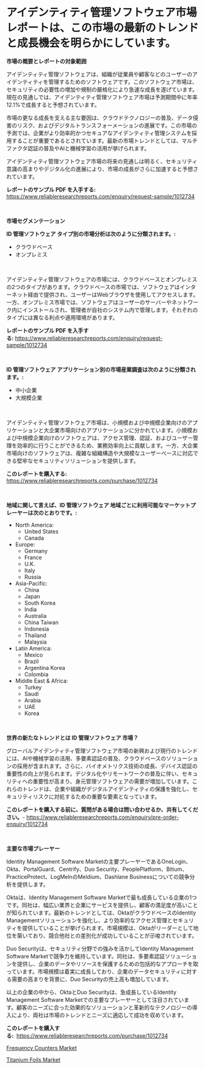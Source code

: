 <p><h1>アイデンティティ管理ソフトウェア市場レポートは、この市場の最新のトレンドと成長機会を明らかにしています。</h1></p><p><strong>市場の概要とレポートの対象範囲</strong></p>
<p><p>アイデンティティ管理ソフトウェアは、組織が従業員や顧客などのユーザーのアイデンティティを管理するためのソフトウェアです。このソフトウェア市場は、セキュリティの必要性の増加や規制の厳格化により急速な成長を遂げています。現在の見通しでは、アイデンティティ管理ソフトウェア市場は予測期間中に年率12.1%で成長すると予想されています。</p><p>市場の更なる成長を支える主な要因は、クラウドテクノロジーの普及、データ侵害のリスク、およびデジタルトランスフォーメーションの進展です。この市場の予測では、企業がより効率的かつセキュアなアイデンティティ管理システムを採用することが重要であるとされています。最新の市場トレンドとしては、マルチファクタ認証の普及やAIと機械学習の活用が挙げられます。</p><p>アイデンティティ管理ソフトウェア市場の将来の見通しは明るく、セキュリティ意識の高まりやデジタル化の進展により、市場の成長がさらに加速すると予想されています。</p></p>
<p><strong>レポートのサンプル PDF を入手する:</strong> <a href="https://www.reliableresearchreports.com/enquiry/request-sample/1012734">https://www.reliableresearchreports.com/enquiry/request-sample/1012734</a></p>
<p>&nbsp;</p>
<p><strong>市場セグメンテーション</strong></p>
<p><strong>ID 管理ソフトウェア タイプ別の市場分析は次のように分類されます。:</strong></p>
<p><ul><li>クラウドベース</li><li>オンプレミス</li></ul></p>
<p>&nbsp;</p>
<p><p>アイデンティティ管理ソフトウェアの市場には、クラウドベースとオンプレミスの2つのタイプがあります。クラウドベースの市場では、ソフトウェアはインターネット経由で提供され、ユーザーはWebブラウザを使用してアクセスします。一方、オンプレミス市場では、ソフトウェアはユーザーのサーバーやネットワーク内にインストールされ、管理者が自社のシステム内で管理します。それぞれのタイプには異なる利点や適用環境があります。</p></p>
<p><strong>レポートのサンプル PDF を入手する:</strong>&nbsp;<a href="https://www.reliableresearchreports.com/enquiry/request-sample/1012734">https://www.reliableresearchreports.com/enquiry/request-sample/1012734</a></p>
<p>&nbsp;</p>
<p><strong> ID 管理ソフトウェア アプリケーション別の市場産業調査は次のように分類されます。:</strong></p>
<p><ul><li>中小企業</li><li>大規模企業</li></ul></p>
<p>&nbsp;</p>
<p><p>アイデンティティ管理ソフトウェア市場は、小規模および中規模企業向けのアプリケーションと大企業市場向けのアプリケーションに分かれています。小規模および中規模企業向けのソフトウェアは、アクセス管理、認証、およびユーザー管理を効率的に行うことができるため、業務効率向上に貢献します。一方、大企業市場向けのソフトウェアは、複雑な組織構造や大規模なユーザーベースに対応できる堅牢なセキュリティソリューションを提供します。</p></p>
<p><strong>このレポートを購入する:</strong>&nbsp; <a href="https://www.reliableresearchreports.com/purchase/1012734">https://www.reliableresearchreports.com/purchase/1012734</a></p>
<p>&nbsp;</p>
<p><strong>地域に関して言えば、ID 管理ソフトウェア 地域ごとに利用可能なマーケットプレーヤーは次のとおりです。:</strong></p>
<p><ul>
    <li>
        North America:
        <ul>
            <li>United States</li>
            <li>Canada</li>
        </ul>
    </li>
    <li>
        Europe:
        <ul>
            <li>Germany</li>
            <li>France</li>
            <li>U.K.</li>
            <li>Italy</li>
            <li>Russia</li>
        </ul>
    </li>
    <li>
        Asia-Pacific:
        <ul>
            <li>China</li>
            <li>Japan</li>
            <li>South Korea</li>
            <li>India</li>
            <li>Australia</li>
            <li>China Taiwan</li>
            <li>Indonesia</li>
            <li>Thailand</li>
            <li>Malaysia</li>
        </ul>
    </li>
    <li>
        Latin America:
        <ul>
            <li>Mexico</li>
            <li>Brazil</li>
            <li>Argentina Korea</li>
            <li>Colombia</li>
        </ul>
    </li>
    <li>
        Middle East & Africa:
        <ul>
            <li>Turkey</li>
            <li>Saudi</li>
            <li>Arabia</li>
            <li>UAE</li>
            <li>Korea</li>
        </ul>
    </li>
    </ul></p>
<p>&nbsp;</p>
<p><strong>世界の新たなトレンドとは ID 管理ソフトウェア 市場？</strong></p>
<p><p>グローバルアイデンティティ管理ソフトウェア市場の新興および現行のトレンドには、AIや機械学習の活用、多要素認証の普及、クラウドベースのソリューションの採用が含まれます。さらに、バイオメトリクス技術の成長、デバイス認証の重要性の向上が見られます。デジタル化やリモートワークの普及に伴い、セキュリティへの重要性が高まり、身元管理ソフトウェアの需要が増加しています。これらのトレンドは、企業や組織がデジタルアイデンティティの保護を強化し、セキュリティリスクに対処するための重要な要素となっています。</p></p>
<p><strong>このレポートを購入する前に、質問がある場合は問い合わせるか、共有してください。</strong>- <a href="https://www.reliableresearchreports.com/enquiry/pre-order-enquiry/1012734">https://www.reliableresearchreports.com/enquiry/pre-order-enquiry/1012734</a></p>
<p>&nbsp;</p>
<p><strong>主要な市場プレーヤー</strong></p>
<p><p>Identity Management Software Marketの主要プレーヤーであるOneLogin、Okta、PortalGuard、Centrify、Duo Security、PeoplePlatform、Bitium、PracticeProtect、LogMelnのMeldium、Dashlane Businessについての競争分析を提供します。</p><p>Oktaは、Identity Management Software Marketで最も成長している企業の1つです。同社は、幅広い業界と企業にサービスを提供し、顧客の満足度が高いことが知られています。最新のトレンドとしては、OktaがクラウドベースのIdentity Managementソリューションを強化し、より効率的なアクセス管理とセキュリティを提供していることが挙げられます。市場規模は、Oktaがリーダーとして地位を築いており、競合他社との差別化が成功していることが示唆されています。</p><p>Duo Securityは、セキュリティ分野での強みを活かしてIdentity Management Software Marketで競争力を維持しています。同社は、多要素認証ソリューションを提供し、企業のデータやリソースを保護するための包括的なアプローチを取っています。市場規模は着実に成長しており、企業のデータセキュリティに対する需要の高まりを背景に、Duo Securityの売上高も増加しています。</p><p>以上の企業の中から、OktaとDuo Securityは、急成長しているIdentity Management Software Marketでの主要なプレーヤーとして注目されています。顧客のニーズに合った効果的なソリューションと革新的なテクノロジーの導入により、両社は市場のトレンドとニーズに適応して成功を収めています。</p></p>
<p><strong>このレポートを購入する:</strong>&nbsp;&nbsp;<a href="https://www.reliableresearchreports.com/purchase/1012734">https://www.reliableresearchreports.com/purchase/1012734</a></p>
<p><p><a href="https://github.com/kathiaseamanalvaradovlprc2h/Market-Research-Report-List-1/blob/main/frequency-counters-market.md">Frequency Counters Market</a></p><p><a href="https://zircon-bluebell-299.notion.site/Titanium-Foils-Market-Size-Growth-and-Forecast-from-2024-2031-c2726ae4a47d4ed18e8bfe7833e0b3f9">Titanium Foils Market</a></p></p>